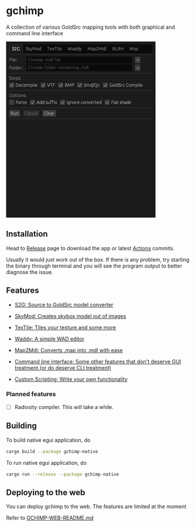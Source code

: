 # gchimp

A collection of various GoldSrc mapping tools with both graphical and command line interface

![default](./docs/gchimp.gif)

## Installation

Head to [Release](https://github.com/khanghugo/gchimp/releases) page to download the app or latest [Actions](https://github.com/khanghugo/gchimp/actions) commits.

Usually it would just work out of the box. If there is any problem, try starting the binary through terminal and you will see the program output to better diagnose the issue.

## Features

- [S2G: Source to GoldSrc model converter](https://github.com/khanghugo/gchimp/wiki/S2G)

- [SkyMod: Creates skybox model out of images](https://github.com/khanghugo/gchimp/wiki/SkyMod)

- [TexTile: Tiles your texture and some more](https://github.com/khanghugo/gchimp/wiki/TexTile)

- [Waddy: A simple WAD editor](https://github.com/khanghugo/gchimp/wiki/Waddy)

- [Map2Mdl: Converts .map into .mdl with ease](https://github.com/khanghugo/gchimp/wiki/Map2Mdl)

- [Command line interface: Some other features that don't deserve GUI treatment (or do deserve CLI treatment)](https://github.com/khanghugo/gchimp/wiki/Command%E2%80%90line-interface)

- [Custom Scripting: Write your own functionality](https://github.com/khanghugo/gchimp/wiki/Custom-Scripting)

### Planned features

- [ ] Radiosity compiler. This will take a while.

## Building

To build native egui application, do

```sh
cargo build --package gchimp-native
```

To run native egui application, do

```sh
cargo run --release --package gchimp-native
```

## Deploying to the web

You can deploy gchimp to the web. The features are limited at the moment

Refer to [GCHIMP-WEB-README.md](./gchimp-web/www/GCHIMP-WEB-README.md)

